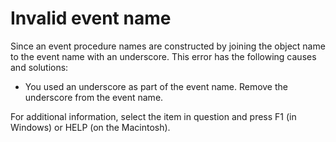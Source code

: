 
# Invalid event name
Since an event procedure names are constructed by joining the object name to the event name with an underscore. This error has the following causes and solutions:


- You used an underscore as part of the event name. Remove the underscore from the event name.
    

For additional information, select the item in question and press F1 (in Windows) or HELP (on the Macintosh).
